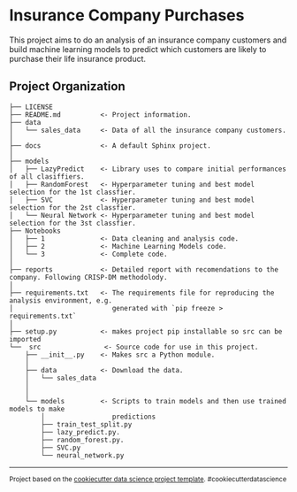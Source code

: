 Insurance Company Purchases
==============================

This project aims to do an analysis of an insurance company customers and build machine learning models to predict which customers are likely to purchase their life insurance product.

Project Organization
------------

    ├── LICENSE
    ├── README.md          <- Project information.
    ├── data
    │   └── sales_data     <- Data of all the insurance company customers. 
    │
    ├── docs               <- A default Sphinx project.
    │
    ├── models             
    │   ├── LazyPredict    <- Library uses to compare initial performances of all clasiffiers. 
    │   ├── RandomForest   <- Hyperparameter tuning and best model selection for the 1st classfier. 
    │   ├── SVC            <- Hyperparameter tuning and best model selection for the 2st classfier. 
    │   └── Neural Network <- Hyperparameter tuning and best model selection for the 3st classfier. 
    ├── Notebooks
    │   ├── 1              <- Data cleaning and analysis code. 
    │   ├── 2              <- Machine Learning Models code. 
    │   └── 3              <- Complete code.
    │
    ├── reports            <- Detailed report with recomendations to the company. Following CRISP-DM methodolody.
    │
    ├── requirements.txt   <- The requirements file for reproducing the analysis environment, e.g.
    │                         generated with `pip freeze > requirements.txt`
    │
    ├── setup.py           <- makes project pip installable so src can be imported
    └──  src                <- Source code for use in this project.
        ├── __init__.py    <- Makes src a Python module.
        │
        ├── data           <- Download the data.
        │   └── sales_data
        │
        │
        └── models         <- Scripts to train models and then use trained models to make
            │                 predictions 
            ├── train_test_split.py
            ├── lazy_predict.py.
            ├── random_forest.py.
            ├── SVC.py
            └── neural_network.py



--------

<p><small>Project based on the <a target="_blank" href="https://drivendata.github.io/cookiecutter-data-science/">cookiecutter data science project template</a>. #cookiecutterdatascience</small></p>

